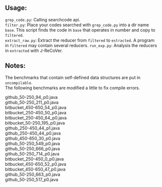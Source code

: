 ## Usage:
```grep_code.py```: Calling searchcode api.   
```filter.py```: Place your codes searched with ```grep_code.py```
into a dir name ```base```. This script finds the code in ```base```
that operates in number and copy to ```filtered```.   
```extract_raw.py```: Extract the reducer from ```filtered``` to
```estracted```. A program in ```filtered``` may contain several
reducers.
```run_exp.py```: Analysis the reducers in ```extracted``` with
J-ReCoVer.


## Notes:   
The benchmarks that contain self-defined data structures are put in ```uncompilable```.   
The following benchmarks are modified a little to fix compile errors.

github_50-250_94_p0.java   
github_50-250_211_p0.java   
bitbucket_450-650_54_p0.java   
bitbucket_250-450_50_p0.java   
bitbucket_250-450_64_p0.java   
bitbucket_50-250_195_p0.java   
github_250-450_44_p1.java    
github_250-450_44_p0.java   
github_450-650_30_p0.java   
github_50-250_549_p0.java   
github_50-250_666_p0.java    
github_50-250_714_p0.java   
bitbucket_250-450_0_p0.java   
bitbucket_450-650_52_p0.java   
bitbucket_450-650_47_p0.java   
github_50-250_663_p0.java    
github_50-250_517_p0.java   
